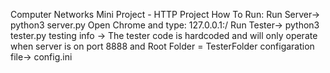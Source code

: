 Computer Networks Mini Project - HTTP Project
How To Run:
Run Server-> python3 server.py <port>
Open Chrome and type: 127.0.0.1:<port>/<filename>
Run Tester-> python3 tester.py
testing info -> The tester code is hardcoded and will only operate when server is on port 8888 and Root Folder = TesterFolder
configaration file-> config.ini